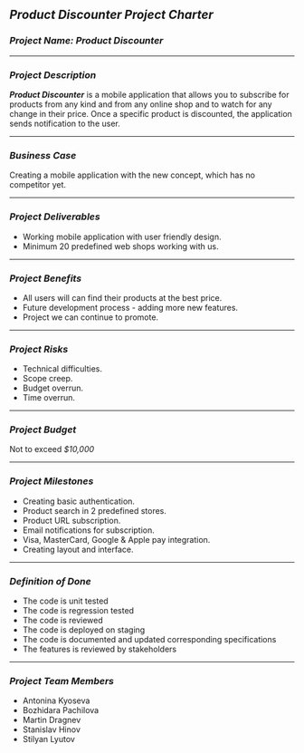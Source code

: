 ## ***Product Discounter Project Charter***

### ***Project Name: Product Discounter***
***
### ***Project Description***
***Product Discounter*** is a mobile application that allows you to subscribe for products from any kind and from any online shop and to watch for any change in their price.
Once a specific product is discounted, the application sends notification to the user.
***
### ***Business Case***
Creating a mobile application with the new concept, which has no competitor yet.
***
### ***Project Deliverables***
- Working mobile application with user friendly design.
- Minimum 20 predefined web shops working with us.
***
### ***Project Benefits***
- All users will can find their products at the best price.
- Future development process - adding more new features.
- Project we can continue to promote.
***
### ***Project Risks***
- Technical difficulties.
- Scope creep.
- Budget overrun.
- Time overrun.
***
### ***Project Budget***
Not to exceed *$10,000*
***
### ***Project Milestones***
- Creating basic authentication.
- Product search in 2 predefined stores.
- Product URL subscription.
- Email notifications for subscription.
- Visa, MasterCard, Google & Apple pay integration.
- Creating layout and interface.
***
### ***Definition of Done***
- The code is unit tested
- The code is regression tested
- The code is reviewed
- The code is deployed on staging
- The code is documented and updated corresponding specifications
- The features is reviewed by stakeholders

***
### ***Project Team Members***
- Antonina Kyoseva
- Bozhidara Pachilova
- Martin Dragnev
- Stanislav Hinov
- Stilyan Lyutov
